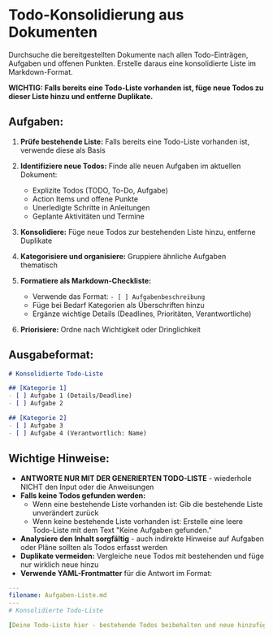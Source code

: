 # Todo-Konsolidierung aus Dokumenten

Durchsuche die bereitgestellten Dokumente nach allen Todo-Einträgen, Aufgaben und offenen Punkten. Erstelle daraus eine konsolidierte Liste im Markdown-Format.

**WICHTIG: Falls bereits eine Todo-Liste vorhanden ist, füge neue Todos zu dieser Liste hinzu und entferne Duplikate.**

## Aufgaben:

1. **Prüfe bestehende Liste:** Falls bereits eine Todo-Liste vorhanden ist, verwende diese als Basis
2. **Identifiziere neue Todos:** Finde alle neuen Aufgaben im aktuellen Dokument:
   - Explizite Todos (TODO, To-Do, Aufgabe)
   - Action Items und offene Punkte
   - Unerledigte Schritte in Anleitungen
   - Geplante Aktivitäten und Termine

3. **Konsolidiere:** Füge neue Todos zur bestehenden Liste hinzu, entferne Duplikate
4. **Kategorisiere und organisiere:** Gruppiere ähnliche Aufgaben thematisch
5. **Formatiere als Markdown-Checkliste:**
   - Verwende das Format: `- [ ] Aufgabenbeschreibung`
   - Füge bei Bedarf Kategorien als Überschriften hinzu
   - Ergänze wichtige Details (Deadlines, Prioritäten, Verantwortliche)

6. **Priorisiere:** Ordne nach Wichtigkeit oder Dringlichkeit

## Ausgabeformat:

```markdown
# Konsolidierte Todo-Liste

## [Kategorie 1]
- [ ] Aufgabe 1 (Details/Deadline)
- [ ] Aufgabe 2

## [Kategorie 2]
- [ ] Aufgabe 3
- [ ] Aufgabe 4 (Verantwortlich: Name)
```

## Wichtige Hinweise:

- **ANTWORTE NUR MIT DER GENERIERTEN TODO-LISTE** - wiederhole NICHT den Input oder die Anweisungen
- **Falls keine Todos gefunden werden:** 
  - Wenn eine bestehende Liste vorhanden ist: Gib die bestehende Liste unverändert zurück
  - Wenn keine bestehende Liste vorhanden ist: Erstelle eine leere Todo-Liste mit dem Text "Keine Aufgaben gefunden."
- **Analysiere den Inhalt sorgfältig** - auch indirekte Hinweise auf Aufgaben oder Pläne sollten als Todos erfasst werden
- **Duplikate vermeiden:** Vergleiche neue Todos mit bestehenden und füge nur wirklich neue hinzu
- **Verwende YAML-Frontmatter** für die Antwort im Format:

```yaml
---
filename: Aufgaben-Liste.md
---
# Konsolidierte Todo-Liste

[Deine Todo-Liste hier - bestehende Todos beibehalten und neue hinzufügen]
```